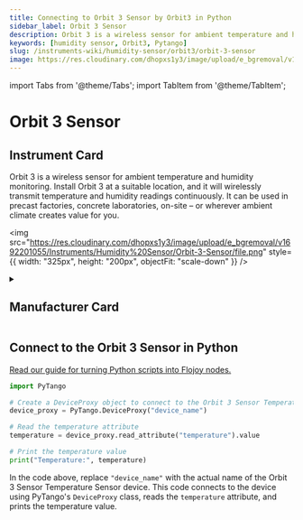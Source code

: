 ```yaml
---
title: Connecting to Orbit 3 Sensor by Orbit3 in Python
sidebar_label: Orbit 3 Sensor
description: Orbit 3 is a wireless sensor for ambient temperature and humidity monitoring. Install Orbit 3 at a suitable location, and it will wirelessly transmit temperature and humidity readings continuously. It can be used in precast factories, concrete laboratories, on-site – or wherever ambient climate creates value for you.
keywords: [humidity sensor, Orbit3, Pytango]
slug: /instruments-wiki/humidity-sensor/orbit3/orbit-3-sensor
image: https://res.cloudinary.com/dhopxs1y3/image/upload/e_bgremoval/v1692201055/Instruments/Humidity%20Sensor/Orbit-3-Sensor/file.png
---
```


import Tabs from '@theme/Tabs';
import TabItem from '@theme/TabItem';

# Orbit 3 Sensor

## Instrument Card

<div className="flex">

<div>

Orbit 3 is a wireless sensor for ambient temperature and humidity monitoring. Install Orbit 3 at a suitable location, and it will wirelessly transmit temperature and humidity readings continuously. It can be used in precast factories, concrete laboratories, on-site – or wherever ambient climate creates value for you.

</div>

<img src="https://res.cloudinary.com/dhopxs1y3/image/upload/e_bgremoval/v1692201055/Instruments/Humidity%20Sensor/Orbit-3-Sensor/file.png" style={{ width: "325px", height: "200px", objectFit: "scale-down" }} />

</div>

<details>
<summary><h2>Manufacturer Card</h2></summary>

<img src="https://res.cloudinary.com/dhopxs1y3/image/upload/e_bgremoval/v1692142672/Instruments/Vendor%20Logos/FLOJOY_TEXT.png" style={{ width: "100%", height: "170px",objectFit: "scale-down" }} />

Unable to find Vendor Description. <a href="https://www.solartronmetrology.com/">Website</a>.

<ul>
  <li>Headquarters: nan</li>
  <li>Yearly Revenue (millions, USD): nan</li>
</ul>
</details>

## Connect to the Orbit 3 Sensor in Python

[Read our guide for turning Python scripts into Flojoy nodes.](https://docs.flojoy.ai/custom-nodes/creating-custom-node/)
<Tabs>
<TabItem value="Pytango" label="Pytango">

```python
import PyTango

# Create a DeviceProxy object to connect to the Orbit 3 Sensor Temperature Sensor
device_proxy = PyTango.DeviceProxy("device_name")

# Read the temperature attribute
temperature = device_proxy.read_attribute("temperature").value

# Print the temperature value
print("Temperature:", temperature)
```

In the code above, replace `"device_name"` with the actual name of the Orbit 3 Sensor Temperature Sensor device. This code connects to the device using PyTango's `DeviceProxy` class, reads the `temperature` attribute, and prints the temperature value.

</TabItem>
</Tabs>
